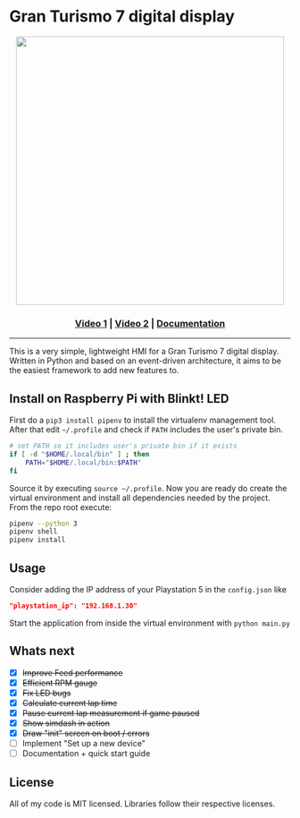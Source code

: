 # Gran Turismo 7 digital display
<div align="center">

<picture>
<img width=480px src="https://raw.githubusercontent.com/chrshdl/gt7-simdash/main/assets/thumbnail.png" />
</picture>

<h3>

[Video 1](https://youtu.be/OyOWb_0-tvY) | [Video 2](https://youtu.be/qh3pYMYFU8I?) | [Documentation](https://github.com/chrshdl/gt7-simdash/wiki)

</h3>

</div>

---

This is a very simple, lightweight HMI for a Gran Turismo 7 digital display. Written in Python and based on an event-driven architecture, it aims to be the easiest framework to add new features to.

## Install on Raspberry Pi with Blinkt! LED

First do a `pip3 install pipenv` to install the virtualenv management tool. After that edit `~/.profile` and check if `PATH` includes the user's private bin.

```sh
# set PATH so it includes user's private bin if it exists
if [ -d "$HOME/.local/bin" ] ; then
    PATH="$HOME/.local/bin:$PATH"
fi
```

Source it by executing `source ~/.profile`. Now you are ready do create the virtual environment and install all dependencies needed by the project. From the repo root execute:

```sh
pipenv --python 3
pipenv shell
pipenv install
```

## Usage

Consider adding the IP address of your Playstation 5 in the `config.json` like

```json
"playstation_ip": "192.168.1.30"
```
Start the application from inside the virtual environment with `python main.py`

## Whats next

- [x] ~~Improve Feed performance~~
- [x] ~~Efficient RPM gauge~~
- [x] ~~Fix LED bugs~~
- [x] ~~Calculate current lap time~~
- [x] ~~Pause current lap measurement if game paused~~
- [x] ~~Show simdash in action~~
- [x] ~~Draw "init" screen on boot / errors~~
- [ ] Implement "Set up a new device"
- [ ] Documentation + quick start guide

## License
All of my code is MIT licensed. Libraries follow their respective licenses.
